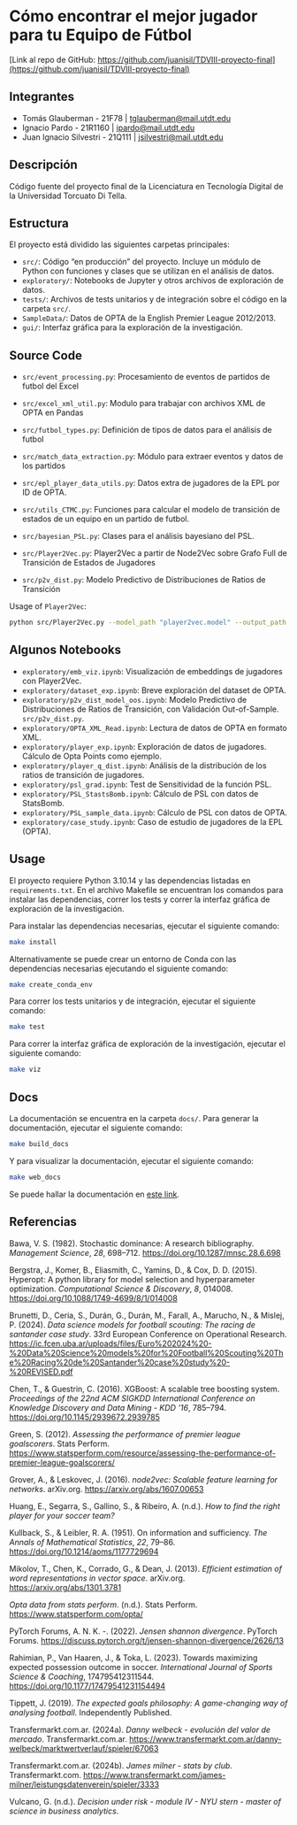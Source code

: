 # Cómo encontrar el mejor jugador para tu Equipo de Fútbol

[Link al repo de GitHub:
https://github.com/juanisil/TDVIII-proyecto-final](https://github.com/juanisil/TDVIII-proyecto-final)

## Integrantes

-   Tomás Glauberman - 21F78 \| <tglauberman@mail.utdt.edu>
-   Ignacio Pardo - 21R1160 \| <ipardo@mail.utdt.edu>
-   Juan Ignacio Silvestri - 21Q111 \| <jsilvestri@mail.utdt.edu>

## Descripción

Código fuente del proyecto final de la Licenciatura en Tecnología
Digital de la Universidad Torcuato Di Tella.

## Estructura

El proyecto está dividido las siguientes carpetas principales:

-   `src/`: Código “en producción” del proyecto. Incluye un módulo de
    Python con funciones y clases que se utilizan en el análisis de
    datos.
-   `exploratory/`: Notebooks de Jupyter y otros archivos de exploración
    de datos.
-   `tests/`: Archivos de tests unitarios y de integración sobre el
    código en la carpeta `src/`.
-   `SampleData/`: Datos de OPTA de la English Premier League 2012/2013.
-   `gui/`: Interfaz gráfica para la exploración de la investigación.

## Source Code

-   `src/event_processing.py`: Procesamiento de eventos de partidos de
    futbol del Excel

-   `src/excel_xml_util.py`: Modulo para trabajar con archivos XML de
    OPTA en Pandas

-   `src/futbol_types.py`: Definición de tipos de datos para el análisis
    de futbol

-   `src/match_data_extraction.py`: Módulo para extraer eventos y datos
    de los partidos

-   `src/epl_player_data_utils.py`: Datos extra de jugadores de la EPL
    por ID de OPTA.

-   `src/utils_CTMC.py`: Funciones para calcular el modelo de transición
    de estados de un equipo en un partido de futbol.

-   `src/bayesian_PSL.py`: Clases para el análisis bayesiano del PSL.

-   `src/Player2Vec.py`: Player2Vec a partir de Node2Vec sobre Grafo
    Full de Transición de Estados de Jugadores

-   `src/p2v_dist.py`: Modelo Predictivo de Distribuciones de Ratios de
    Transición

Usage of `Player2Vec`:

``` bash
python src/Player2Vec.py --model_path "player2vec.model" --output_path "player2vec.model" --dimensions 3 --walk_length 16 --num_walks 200 --p 1 --q 1 --workers 4 --window 12 --min_count 1 --batch_words 4 --epl_data_path "../SampleData/epl.xlsx" --players_path "../SampleData/players.json" --r_storage_path "R_storage.npy"
```

## Algunos Notebooks

-   `exploratory/emb_viz.ipynb`: Visualización de embeddings de
    jugadores con Player2Vec.
-   `exploratory/dataset_exp.ipynb`: Breve exploración del dataset de
    OPTA.
-   `exploratory/p2v_dist_model_oos.ipynb`: Modelo Predictivo de
    Distribuciones de Ratios de Transición, con Validación
    Out-of-Sample. `src/p2v_dist.py`.
-   `exploratory/OPTA_XML_Read.ipynb`: Lectura de datos de OPTA en
    formato XML.
-   `exploratory/player_exp.ipynb`: Exploración de datos de jugadores.
    Cálculo de Opta Points como ejemplo.
-   `exploratory/player_q_dist.ipynb`: Análisis de la distribución de
    los ratios de transición de jugadores.
-   `exploratory/psl_grad.ipynb`: Test de Sensitividad de la función
    PSL.
-   `exploratory/PSL_StastsBomb.ipynb`: Cálculo de PSL con datos de
    StatsBomb.
-   `exploratory/PSL_sample_data.ipynb`: Cálculo de PSL con datos de
    OPTA.
-   `exploratory/case_study.ipynb`: Caso de estudio de jugadores de la
    EPL (OPTA).

## Usage

El proyecto requiere Python 3.10.14 y las dependencias listadas en
`requirements.txt`. En el archivo Makefile se encuentran los comandos
para instalar las dependencias, correr los tests y correr la interfaz
gráfica de exploración de la investigación.

Para instalar las dependencias necesarias, ejecutar el siguiente
comando:

``` bash
make install
```

Alternativamente se puede crear un entorno de Conda con las dependencias
necesarias ejecutando el siguiente comando:

``` bash
make create_conda_env
```

Para correr los tests unitarios y de integración, ejecutar el siguiente
comando:

``` bash
make test
```

Para correr la interfaz gráfica de exploración de la investigación,
ejecutar el siguiente comando:

``` bash
make viz
```

## Docs

La documentación se encuentra en la carpeta `docs/`. Para generar la
documentación, ejecutar el siguiente comando:

``` bash
make build_docs
```

Y para visualizar la documentación, ejecutar el siguiente comando:

``` bash
make web_docs
```

Se puede hallar la documentación en [este
link](https://juanisil.github.io/TDVIII-proyecto-final/).

## Referencias

Bawa, V. S. (1982). Stochastic dominance: A research bibliography.
*Management Science*, *28*, 698–712.
<https://doi.org/10.1287/mnsc.28.6.698>

Bergstra, J., Komer, B., Eliasmith, C., Yamins, D., & Cox, D. D. (2015).
Hyperopt: A python library for model selection and hyperparameter
optimization. *Computational Science & Discovery*, *8*, 014008.
<https://doi.org/10.1088/1749-4699/8/1/014008>

Brunetti, D., Ceria, S., Durán, G., Durán, M., Farall, A., Marucho, N.,
& Mislej, P. (2024). *Data science models for football scouting: The
racing de santander case study*. 33rd European Conference on Operational
Research.
<https://ic.fcen.uba.ar/uploads/files/Euro%202024%20-%20Data%20Science%20models%20for%20Football%20Scouting%20The%20Racing%20de%20Santander%20case%20study%20-%20REVISED.pdf>

Chen, T., & Guestrin, C. (2016). XGBoost: A scalable tree boosting
system. *Proceedings of the 22nd ACM SIGKDD International Conference on
Knowledge Discovery and Data Mining - KDD ’16*, 785–794.
<https://doi.org/10.1145/2939672.2939785>

Green, S. (2012). *Assessing the performance of premier league
goalscorers*. Stats Perform.
<https://www.statsperform.com/resource/assessing-the-performance-of-premier-league-goalscorers/>

Grover, A., & Leskovec, J. (2016). *node2vec: Scalable feature learning
for networks*. arXiv.org. <https://arxiv.org/abs/1607.00653>

Huang, E., Segarra, S., Gallino, S., & Ribeiro, A. (n.d.). *How to find
the right player for your soccer team?*

Kullback, S., & Leibler, R. A. (1951). On information and sufficiency.
*The Annals of Mathematical Statistics*, *22*, 79–86.
<https://doi.org/10.1214/aoms/1177729694>

Mikolov, T., Chen, K., Corrado, G., & Dean, J. (2013). *Efficient
estimation of word representations in vector space*. arXiv.org.
<https://arxiv.org/abs/1301.3781>

*Opta data from stats perform*. (n.d.). Stats Perform.
<https://www.statsperform.com/opta/>

PyTorch Forums, A. N. K. -. (2022). *Jensen shannon divergence*. PyTorch
Forums.
<https://discuss.pytorch.org/t/jensen-shannon-divergence/2626/13>

Rahimian, P., Van Haaren, J., & Toka, L. (2023). Towards maximizing
expected possession outcome in soccer. *International Journal of Sports
Science & Coaching*, 174795412311544.
<https://doi.org/10.1177/17479541231154494>

Tippett, J. (2019). *The expected goals philosophy: A game-changing way
of analysing football*. Independently Published.

Transfermarkt.com.ar. (2024a). *Danny welbeck - evolución del valor de
mercado*. Transfermarkt.com.ar.
<https://www.transfermarkt.com.ar/danny-welbeck/marktwertverlauf/spieler/67063>

Transfermarkt.com.ar. (2024b). *James milner - stats by club*.
Transfermarkt.com.
<https://www.transfermarkt.com/james-milner/leistungsdatenverein/spieler/3333>

Vulcano, G. (n.d.). *Decision under risk - module IV - NYU stern -
master of science in business analytics*.
